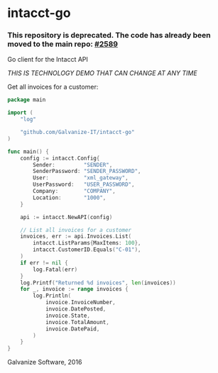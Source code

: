 # intacct-go

### This repository is deprecated. The code has already been moved to the main repo: [#2589](https://github.com/Cleanshelf/squrb-v2/pull/2589)


Go client for the Intacct API

*THIS IS TECHNOLOGY DEMO THAT CAN CHANGE AT ANY TIME*

Get all invoices for a customer:

```go
package main

import (
    "log"

    "github.com/Galvanize-IT/intacct-go"
)

func main() {
    config := intacct.Config{
        Sender:         "SENDER",
        SenderPassword: "SENDER_PASSWORD",
        User:           "xml_gateway",
        UserPassword:   "USER_PASSWORD",
        Company:        "COMPANY",
        Location:       "1000",
    }

    api := intacct.NewAPI(config)

    // List all invoices for a customer
    invoices, err := api.Invoices.List(
        intacct.ListParams{MaxItems: 100},
        intacct.CustomerID.Equals("C-01"),
    )
    if err != nil {
        log.Fatal(err)
    }
    log.Printf("Returned %d invoices", len(invoices))
    for _, invoice := range invoices {
        log.Println(
            invoice.InvoiceNumber,
            invoice.DatePosted,
            invoice.State,
            invoice.TotalAmount,
            invoice.DatePaid,
        )
    }
}
```

Galvanize Software, 2016
